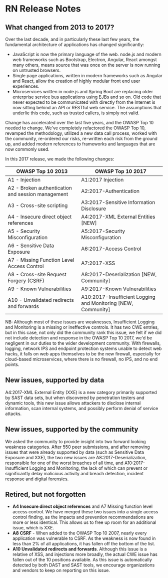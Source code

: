 # RN Release Notes

## What changed from 2013 to 2017?

Over the last decade, and in particularly these last few years, the fundamental architecture of applications has changed significantly:

* JavaScript is now the primary language of the web. node.js and modern web frameworks such as Bootstrap, Electron, Angular, React amongst many others, means source that was once on the server is now running on untrusted browsers. 
* Single page applications, written in modern frameworks such as Angular and React, allow the creation of highly modular front end user experiences.
* Microservices written in node.js and Spring Boot are replacing older enterprise service bus applications using EJBs and so on. Old code that never expected to be communicated with directly from the Internet is now sitting behind an API or RESTful web service. The assumptions that underlie this code, such as trusted callers, is simply not valid. 

Change has accelerated over the last five years, and the OWASP Top 10 needed to change. We've completely refactored the OWASP Top 10, revamped the methodology, utilized a new data call process, worked with the community, re-ordered our risks, re-written each risk from the ground up, and added modern references to frameworks and languages that are now commonly used. 

In this 2017 release, we made the following changes:

| OWASP Top 10 2013 | OWASP Top 10 2017 |
| -- | -- |
| A1 - Injection | A1:2017 Injection |
| A2 - Broken authentication and session management | A2:2017-Authentication |
| A3 - Cross-site scripting | A3:2017-Sensitive Information Disclosure |
| A4 - Insecure direct object references | A4:2017-XML External Entities [NEW] |
| A5 - Security Misconfiguration | A5:2017-Security Misconfiguration |
| A6 - Sensitive Data Exposure | A6:2017-Access Control |
| A7 - Missing Function Level Access Control | A7:2017-XSS |
| A8 - Cross-site Request Forgery (CSRF) | A8:2017-Deserialization [NEW, Community] |
| A9 - Known Vulnerabilities | A9:2017-Known Vulnerabilities |
| A10 - Unvalidated redirects and forwards | A10:2017-Insufficient Logging and Monitoring [NEW, Community] |

NB: Although most of these issues are weaknesses, Insufficient Logging and Monitoring is a missing or ineffective controls. It has two CWE entries, but in this case, not only did the community rank this issue, we felt if we did not include detection and response in the OWASP Top 10 2017, we'd be negligent in our duties to the wider development community. With firewalls, logging, network IPS and endpoint protection systems unable to detect web hacks, it falls on web apps themselves to be the new firewall, especially for cloud-based microservices, where there is no firewall, no IPS, and no end points.

## New issues, supported by data

A4:2017-XML External Entity (XXE) is a new category primarily supported by SAST data sets, but when discovered by penetration testers and dynamic tools, this new issue allows attackers to disclose internal information, scan internal systems, and possibly perform denial of service attacks.

## New issues, supported by the community

We asked the community to provide insight into two forward looking weakness categories. After 550 peer submissions, and after removing issues that were already supported by data (such as Sensitive Data Exposure and XXE), the two new issues are A8:2017-Deserialization, responsible for one of the worst breaches of all time, and A10:2017-Insufficient Logging and Monitoring, the lack of which can prevent or significantly delay malicious activity and breach detection, incident response and digital forensics.

## Retired, but not forgotten

* **A4 Insecure direct object references** and A7 Missing function level access control. We have merged these two issues into a single access control finding, as the impacts and prevention recommendations are more or less identical. This allows us to free up room for an additional issue, which is XXE.
* **A8 CSRF** - When added to the OWASP Top 10 2007, nearly every application was vulnerable to CSRF. As the weakness is now found in less than 2% of all applications, it has fallen off the bottom of the list. 
* **A10 Unvalidated redirects and forwards**. Although this issue is a relative of XSS, and injections more broadly, the actual CWE issue has fallen out of the 10 positions available. As this issue is automatically detected by both DAST and SAST tools, we encourage organizations and vendors to keep on reporting on this issue.
